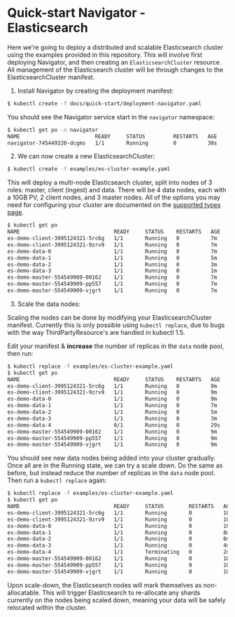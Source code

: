 # Quick-start Navigator - Elasticsearch

Here we're going to deploy a distributed and scalable Elasticsearch cluster using the examples
provided in this repository. This will involve first deploying Navigator, and then creating
an `ElasticsearchCluster` resource. All management of the Elasticsearch cluster will be through
changes to the ElasticsearchCluster manifest.

1) Install Navigator by creating the deployment manifest:

```bash
$ kubectl create -f docs/quick-start/deployment-navigator.yaml
```

You should see the Navigator service start in the `navigator` namespace:

```bash
$ kubectl get po -n navigator
NAME                        READY     STATUS         RESTARTS   AGE
navigator-745449320-dcgms   1/1       Running        0          30s
```

2) We can now create a new ElasticsearchCluster:

```bash
$ kubectl create -f examples/es-cluster-example.yaml
```

This will deploy a multi-node Elasticsearch cluster, split into nodes of 3 roles: master, client (ingest) and data.
There will be 4 data nodes, each with a 10GB PV, 2 client nodes, and 3 master nodes. All of the options you may need
for configuring your cluster are documented on the [supported types page](../supported-types/).

```bash
$ kubectl get po
NAME                              READY     STATUS    RESTARTS   AGE
es-demo-client-3995124321-5rc6g   1/1       Running   0          7m
es-demo-client-3995124321-9zrv9   1/1       Running   0          7m
es-demo-data-0                    1/1       Running   0          7m
es-demo-data-1                    1/1       Running   0          5m
es-demo-data-2                    1/1       Running   0          3m
es-demo-data-3                    1/1       Running   0          1m
es-demo-master-554549909-00162    1/1       Running   0          7m
es-demo-master-554549909-pp557    1/1       Running   0          7m
es-demo-master-554549909-vjgrt    1/1       Running   0          7m
```

3) Scale the data nodes:

Scaling the nodes can be done by modifying your ElasticsearchCluster manifest. Currently this is only
possible using `kubectl replace`, due to bugs with the way ThirdPartyResource's are handled in kubectl 1.5.

Edit your manifest & **increase** the number of replicas in the `data` node pool, then run:

```bash
$ kubectl replace -f examples/es-cluster-example.yaml
$ kubectl get po
NAME                              READY     STATUS    RESTARTS   AGE
es-demo-client-3995124321-5rc6g   1/1       Running   0          9m
es-demo-client-3995124321-9zrv9   1/1       Running   0          9m
es-demo-data-0                    1/1       Running   0          9m
es-demo-data-1                    1/1       Running   0          7m
es-demo-data-2                    1/1       Running   0          5m
es-demo-data-3                    1/1       Running   0          3m
es-demo-data-4                    0/1       Running   0          29s
es-demo-master-554549909-00162    1/1       Running   0          9m
es-demo-master-554549909-pp557    1/1       Running   0          9m
es-demo-master-554549909-vjgrt    1/1       Running   0          9m
```

You should see new data nodes being added into your cluster gradually. Once all are in the Running state, we can try
a scale down. Do the same as before, but instead reduce the number of replicas in the `data` node pool. Then run a
`kubectl replace` again:

```bash
$ kubectl replace -f examples/es-cluster-example.yaml
$ kubectl get po
NAME                              READY     STATUS        RESTARTS   AGE
es-demo-client-3995124321-5rc6g   1/1       Running       0          10m
es-demo-client-3995124321-9zrv9   1/1       Running       0          10m
es-demo-data-0                    1/1       Running       0          10m
es-demo-data-1                    1/1       Running       0          8m
es-demo-data-2                    1/1       Running       0          6m
es-demo-data-3                    1/1       Running       0          4m
es-demo-data-4                    1/1       Terminating   0          2m
es-demo-master-554549909-00162    1/1       Running       0          10m
es-demo-master-554549909-pp557    1/1       Running       0          10m
es-demo-master-554549909-vjgrt    1/1       Running       0          10m
```

Upon scale-down, the Elasticsearch nodes will mark themselves as non-allocatable. This will trigger Elasticsearch to
re-allocate any shards currently on the nodes being scaled down, meaning your data will be safely relocated within the
cluster.
